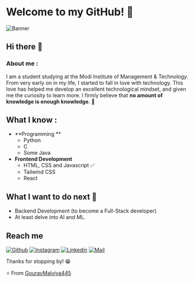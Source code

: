 # Welcome to my GitHub! 👋

<img src="https://i.postimg.cc/jSsjVggt/banner.png" alt="Banner"/>

## Hi there 👋

### About me :
I am a student studying at the Modi Institute of Management & Technology. From very early on in my life, I started to fall in love with technology. This love has helped me develop an excellent technological mindset, and given me the curiosity to learn more. I firmly believe that **no amount of knowledge is enough knowledge**. 🧠

## What I know :
- **Programming **
	- Python 
	- C
	- Some Java
- **Frontend Development**
	- HTML, CSS and Javascript :white_check_mark:
	- Tailwind CSS
	- React

## What I want to do next :thinking:
- Backend Development (to become a Full-Stack developer)
- At least delve into AI and ML.

## Reach me 
[![Github](https://img.shields.io/github/followers/GouravMalviya445?label=Follow&style=social)](https://github.com/GouravMalviya445)
[![Instagram](https://img.shields.io/badge/-@https.gouravxx._-red?style=flat-square&logo=instagram&logoColor=white&link=https://www.instagram.com/https.gouravxx._/)](https://www.instagram.com/https.gouravxx._/)
[![Linkedin](https://img.shields.io/badge/-Gourav%20Malviya-blue?style=flat-square&logo=linkedin&logoColor=white&link=https://www.linkedin.com/in/gouravmalviya/)](https://www.linkedin.com/in/gouravmalviya/)
[![Mail](https://img.shields.io/badge/-gouravmalviya445@gmail.com-gray?style=flat-square&logo=gmail&logoColor=red&link=https://www.linkedin.com/in/gouravmalviya/)](mailto:gouravmalviya445@gmail.com)


Thanks for stopping by! 😁


⭐️ From [GouravMalviya445](https://github.com/GouravMalviya445)


<!--
**GouravMalviya445/GouravMalviya445** is a ✨ _special_ ✨ repository because its `README.md` (this file) appears on your GitHub profile.

Here are some ideas to get you started:

- 🔭 I’m currently working on ...
- 🌱 I’m currently learning ...
- 👯 I’m looking to collaborate on ...
- 🤔 I’m looking for help with ...
- 💬 Ask me about ...
- 📫 How to reach me: ...
- 😄 Pronouns: ...
- ⚡ Fun fact: ...
-->
